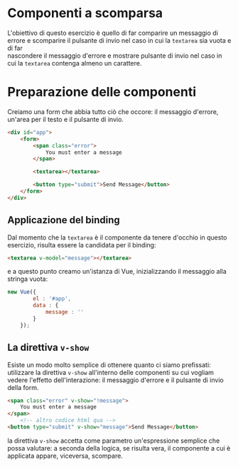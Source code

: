 # Componenti a scomparsa

L'obiettivo di questo esercizio è quello di far comparire
un messaggio di errore e scomparire il pulsante di invio
nel caso in cui la `textarea` sia vuota e di far  
nascondere il messaggio d'errore e mostrare
pulsante di invio nel caso in cui la `textarea` contenga
almeno un carattere.

# Preparazione delle componenti

Creiamo una form che abbia tutto ciò che occore: il messaggio d'errore,
un'area per il testo e il pulsante di invio. 

```html
<div id="app">
	<form>
		<span class="error">
			You must enter a message
		</span>

		<textarea></textarea>

		<button type="submit">Send Message</button>
	</form>
</div>
```
## Applicazione del binding

Dal momento che la `textarea` è il componente da tenere d'occhio
in questo esercizio, risulta essere la candidata per il binding:

```html
<textarea v-model="message"></textarea>
```

e a questo punto creamo un'istanza di Vue, inizializzando il messaggio
alla stringa vuota:

```javascript
new Vue({
		el : '#app',
		data : {
			message : ''
		}
	});
```

## La direttiva `v-show`

Esiste un modo molto semplice di ottenere quanto ci siamo prefissati:
utilizzare la direttiva `v-show` all'interno delle componenti su
cui vogliam vedere l'effetto dell'interazione: il messaggio d'errore e
il pulsante di invio della form.

```html
<span class="error" v-show="!message">
	You must enter a message
</span>
	<!-- altro codice html qua -->
<button type="submit" v-show="message">Send Message</button>
```

la direttiva `v-show` accetta come parametro un'espressione semplice
che possa valutare: a seconda della logica, se risulta vera, il componente
a cui è applicata appare, viceversa, scompare.